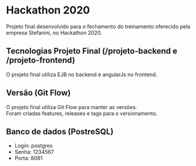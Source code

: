 # Hackathon 2020
Projeto final desenvolvido para o fechamento do treinamento oferecido pela empresa Stefanini, no Hackathon 2020.

## Tecnologias Projeto Final (/projeto-backend e /projeto-frontend)
O projeto final utiliza EJB no backend e angularJs no frontend.
 
## Versão (Git Flow)
O projeto final utiliza Git Flow para manter as versões.  
Foram criadas features, releases e tags  para o versionamento.
 
## Banco de dados (PostreSQL)
- Login: postgres
- Senha: 1234567  
- Porta: 8081
 
